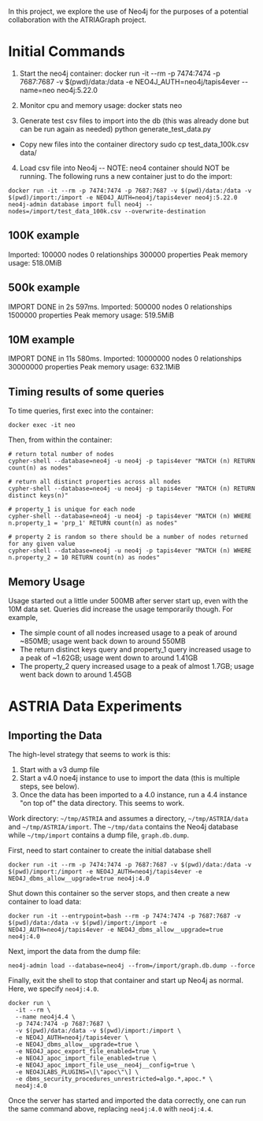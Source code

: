 In this project, we explore the use of Neo4j for the purposes of a potential collaboration with the ATRIAGraph project.

Initial Commands
=================

1) Start the neo4j container:
 docker run -it --rm -p 7474:7474 -p 7687:7687 -v $(pwd)/data:/data -e NEO4J_AUTH=neo4j/tapis4ever --name=neo neo4j:5.22.0

2) Monitor cpu and memory usage:
  docker stats neo

3) Generate test csv files to import into the db (this was already done but can be run again as needed)
  python generate_test_data.py
 *  Copy new files into the container directory 
  sudo cp test_data_100k.csv data/

4) Load csv file into Neo4j -- NOTE: neo4 container should NOT be running. The following runs a new container just to do the import:

```
docker run -it --rm -p 7474:7474 -p 7687:7687 -v $(pwd)/data:/data -v $(pwd)/import:/import -e NEO4J_AUTH=neo4j/tapis4ever neo4j:5.22.0 neo4j-admin database import full neo4j --nodes=/import/test_data_100k.csv --overwrite-destination
```

100K example
------------
 Imported:
  100000 nodes
  0 relationships
  300000 properties
Peak memory usage: 518.0MiB


500k example
-------------
IMPORT DONE in 2s 597ms.
Imported:
  500000 nodes
  0 relationships
  1500000 properties
Peak memory usage: 519.5MiB


10M example
-----------
IMPORT DONE in 11s 580ms. 
Imported:
  10000000 nodes
  0 relationships
  30000000 properties
Peak memory usage: 632.1MiB




Timing results of some queries
-------------------------------

To time queries, first exec into the container:

```
docker exec -it neo
```

Then, from within the container:

```
# return total number of nodes 
cypher-shell --database=neo4j -u neo4j -p tapis4ever "MATCH (n) RETURN count(n) as nodes"

# return all distinct properties across all nodes 
cypher-shell --database=neo4j -u neo4j -p tapis4ever "MATCH (n) RETURN distinct keys(n)"

# property_1 is unique for each node 
cypher-shell --database=neo4j -u neo4j -p tapis4ever "MATCH (n) WHERE n.property_1 = 'prp_1' RETURN count(n) as nodes"

# property 2 is random so there should be a number of nodes returned for any given value
cypher-shell --database=neo4j -u neo4j -p tapis4ever "MATCH (n) WHERE n.property_2 = 10 RETURN count(n) as nodes"
```

Memory Usage
-------------

Usage started out a little under 500MB after server start up, even with the 10M data set. 
Queries did increase the usage temporarily though. For example, 
  * The simple count of all nodes increased usage to a peak of around ~850MB; usage went back down to around 550MB
  * The return distinct keys query and property_1 query increased usage to a peak of ~1.62GB; usage went down to around 1.41GB
  * The property_2 query increased usage to a peak of almost 1.7GB; usage went back down to around 1.45GB


ASTRIA Data Experiments
========================


Importing the Data
-------------------

The high-level strategy that seems to work is this:
1. Start with a v3 dump file
2. Start a v4.0 noe4j instance to use to import the data (this is multiple steps, see below).
3. Once the data has been imported to a 4.0 instance, run a 4.4 instance "on top of" the data directory. This seems to work. 

Work directory: `~/tmp/ASTRIA` and assumes a directory, `~/tmp/ASTRIA/data` and `~/tmp/ASTRIA/import`. The `~/tmp/data` contains the Neo4j database while `~/tmp/import` contains a dump file, `graph.db.dump`.

First, need to start container to create the initial database shell

```
docker run -it --rm -p 7474:7474 -p 7687:7687 -v $(pwd)/data:/data -v $(pwd)/import:/import -e NEO4J_AUTH=neo4j/tapis4ever -e NEO4J_dbms_allow__upgrade=true neo4j:4.0
```

Shut down this container so the server stops, and then create a new container to load data:

```
docker run -it --entrypoint=bash --rm -p 7474:7474 -p 7687:7687 -v $(pwd)/data:/data -v $(pwd)/import:/import -e NEO4J_AUTH=neo4j/tapis4ever -e NEO4J_dbms_allow__upgrade=true neo4j:4.0
```

Next, import the data from the dump file:

```
neo4j-admin load --database=neo4j --from=/import/graph.db.dump --force
```

Finally, exit the shell to stop that container and start up Neo4j as normal. Here, we specify `neo4j:4.0`.

```
docker run \
  -it --rm \
  --name neo4j4.4 \
  -p 7474:7474 -p 7687:7687 \
  -v $(pwd)/data:/data -v $(pwd)/import:/import \
  -e NEO4J_AUTH=neo4j/tapis4ever \
  -e NEO4J_dbms_allow__upgrade=true \ 
  -e NEO4J_apoc_export_file_enabled=true \
  -e NEO4J_apoc_import_file_enabled=true \
  -e NEO4J_apoc_import_file_use__neo4j__config=true \
  -e NEO4JLABS_PLUGINS=\[\"apoc\"\] \
  -e dbms_security_procedures_unrestricted=algo.*,apoc.* \
  neo4j:4.0
```

Once the server has started and imported the data correctly, one can run the same command above, replacing `neo4j:4.0` with `neo4j:4.4`.